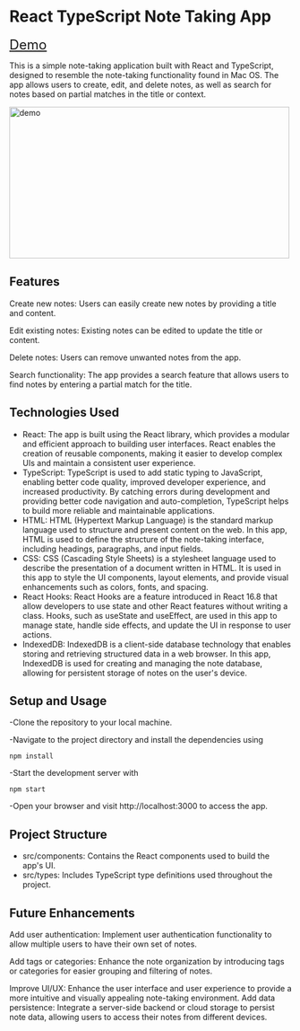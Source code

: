 <h1>React TypeScript Note Taking App</h1>

<a href="https://sveta-kryukova.github.io/notes-test-task/" style="font-size: 24px;">Demo</a>

This is a simple note-taking application built with React and TypeScript, designed to resemble the note-taking functionality found in Mac OS. The app allows users to create, edit, and delete notes, as well as search for notes based on partial matches in the title or context.

<img src="https://github.com/Sveta-Kryukova/notes-test-task/assets/116656921/2040f526-3a2e-40db-bb3b-eaa95298d5fc" alt="demo" style="width: 500px; height: 270px;">

<h2>Features</h2>
Create new notes: Users can easily create new notes by providing a title and content.

Edit existing notes: Existing notes can be edited to update the title or content.

Delete notes: Users can remove unwanted notes from the app.

Search functionality: The app provides a search feature that allows users to find notes by entering a partial match for the title.
<h2>Technologies Used</h2>
<ul>
<li>React: The app is built using the React library, which provides a modular and efficient approach to building user interfaces. React enables the creation of reusable components, making it easier to develop complex UIs and maintain a consistent user experience.</li>

<li>TypeScript: TypeScript is used to add static typing to JavaScript, enabling better code quality, improved developer experience, and increased productivity. By catching errors during development and providing better code navigation and auto-completion, TypeScript helps to build more reliable and maintainable applications.</li>

<li>HTML: HTML (Hypertext Markup Language) is the standard markup language used to structure and present content on the web. In this app, HTML is used to define the structure of the note-taking interface, including headings, paragraphs, and input fields.</li>

<li>CSS: CSS (Cascading Style Sheets) is a stylesheet language used to describe the presentation of a document written in HTML. It is used in this app to style the UI components, layout elements, and provide visual enhancements such as colors, fonts, and spacing.</li>

<li>React Hooks: React Hooks are a feature introduced in React 16.8 that allow developers to use state and other React features without writing a class. Hooks, such as useState and useEffect, are used in this app to manage state, handle side effects, and update the UI in response to user actions.</li>

<li>IndexedDB: IndexedDB is a client-side database technology that enables storing and retrieving structured data in a web browser. In this app, IndexedDB is used for creating and managing the note database, allowing for persistent storage of notes on the user's device.</li>
 </ul>
<h2>Setup and Usage</h2>

-Clone the repository to your local machine.

-Navigate to the project directory and install the dependencies using

```npm install```

-Start the development server with

```npm start```

-Open your browser and visit http://localhost:3000 to access the app.
<h2>Project Structure</h2>
<ul>
  <li>src/components: Contains the React components used to build the app's UI.</li>
  <li>src/types: Includes TypeScript type definitions used throughout the project.</li>
</ul>
<h2>Future Enhancements</h2>
Add user authentication: Implement user authentication functionality to allow multiple users to have their own set of notes.

Add tags or categories: Enhance the note organization by introducing tags or categories for easier grouping and filtering of notes.

Improve UI/UX: Enhance the user interface and user experience to provide a more intuitive and visually appealing note-taking environment.
Add data persistence: Integrate a server-side backend or cloud storage to persist note data, allowing users to access their notes from different devices.
